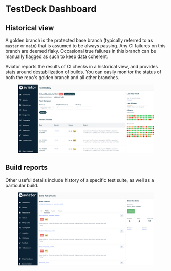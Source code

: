 # TestDeck Dashboard

## Historical view

A golden branch is the protected base branch (typically referred to as `master` or `main`) that is assumed to be always passing. Any CI failures on this branch are deemed flaky. Occasional true failures in this branch can be manually flagged as such to keep data coherent.

Aviator reports the results of CI checks in a historical view, and provides stats around destabilization of builds. You can easily monitor the status of both the repo's golden branch and all other branches.

<figure><img src="../.gitbook/assets/test_history.png" alt=""><figcaption></figcaption></figure>

## Build reports

Other useful details include history of a specific test suite, as well as a particular build.

<figure><img src="../.gitbook/assets/build_report.png" alt=""><figcaption></figcaption></figure>
